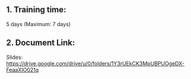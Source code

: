 ## 1. Training time:
5 days (Maximum: 7 days)

## 2. Document Link:
Slides: https://drive.google.com/drive/u/0/folders/1Y3rUEkCK3MpUBPUOgeDX-FeaaXIO021q
